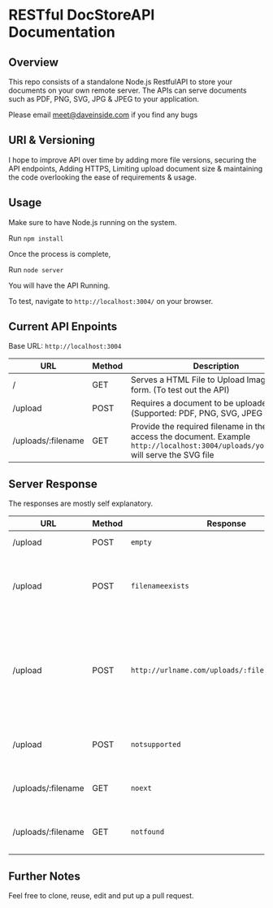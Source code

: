# RESTful DocStoreAPI Documentation

## Overview

This repo consists of a standalone Node.js RestfulAPI to store your documents on your own remote server. The APIs can serve documents such as PDF, PNG, SVG, JPG & JPEG to your application. 

Please email meet@daveinside.com if you find any bugs

## URI & Versioning 

I hope to improve API over time by adding more file versions, securing the API endpoints, Adding HTTPS, Limiting upload document size & maintaining the code overlooking the ease of requirements & usage. 

## Usage 

Make sure to have Node.js running on the system.

Run `npm install`

Once the process is complete,

Run `node server`

You will have the API Running. 

To test, navigate to `http://localhost:3004/` on your browser.

## Current API Enpoints

Base URL: `http://localhost:3004`

URL | Method | Description
------|-----|------------
/ | GET | Serves a HTML File to Upload Image using form. (To test out the API)
/upload | POST | Requires a document to be uploaded (Supported: PDF, PNG, SVG, JPEG & JPG)
/uploads/:filename | GET | Provide the required filename in the URL access the document. Example `http://localhost:3004/uploads/youtube.svg` will serve the SVG file

## Server Response

The responses are mostly self explanatory. 

URL | Method | Response | Description
------|-----|--------|------------------------
/upload | POST | `empty` | No file was uploaded 
/upload | POST | `filenameexists` | A file of similar name already exists on server.
/upload | POST | `http://urlname.com/uploads/:filename.extension` | Upload is successful, The response is the URL at which the uploaded document will be served 
/upload | POST | `notsupported` | Uploaded file type is not supported
/uploads/:filename | GET | `noext` | File Extension type is not valid
/uploads/:filename | GET | `notfound` | Document does not exists on the server

## Further Notes 

Feel free to clone, reuse, edit and put up a pull request. 

